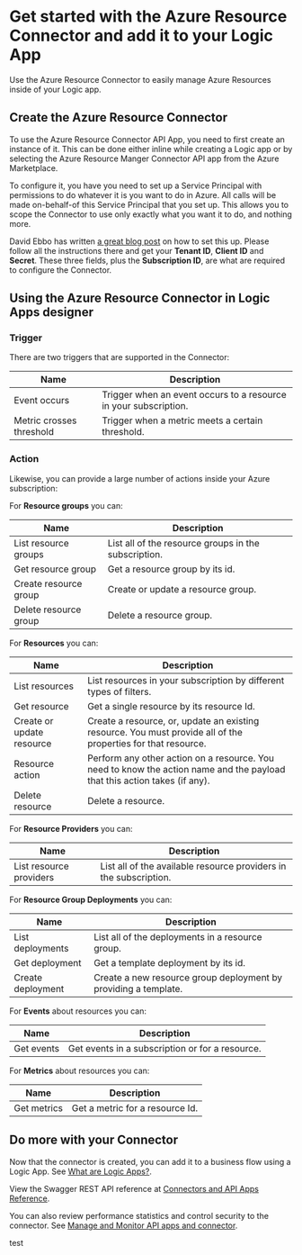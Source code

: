 <properties
   pageTitle="Using the Azure Resource Connector in Logic Apps | Microsoft Azure App Service"
   description="How to create and configure the Azure Resource Connector or API app and use it in a logic app in Azure App Service"
   services="app-service\logic"
   documentationCenter=".net,nodejs,java"
   authors="stepsic-microsoft-com"
   manager="dwrede"
   editor=""/>

<tags
   ms.service="app-service-logic"
   ms.devlang="multiple"
   ms.topic="article"
   ms.tgt_pltfrm="na"
   ms.workload="integration"
   ms.date="08/23/2015"
   ms.author="stepsic"/>

# Get started with the Azure Resource Connector and add it to your Logic App 
Use the Azure Resource Connector to easily manage Azure Resources inside of your Logic app.

## Create the Azure Resource Connector
To use the Azure Resource Connector API App, you need to first create an instance of it. This can be done either inline while creating a Logic app or by selecting the Azure Resource Manger Connector API app from the Azure Marketplace.

To configure it, you have you need to set up a Service Principal with permissions to do whatever it is you want to do in Azure. All calls will be made on-behalf-of this Service Principal that you set up. This allows you to scope the Connector to use only exactly what you want it to do, and nothing more. 

David Ebbo has written [a great blog post](http://blog.davidebbo.com/2014/12/azure-service-principal.html) on how to set this up. Please follow all the instructions there and get your **Tenant ID**, **Client ID** and **Secret**. These three fields, plus the **Subscription ID**, are what are required to configure the Connector. 

## Using the Azure Resource Connector in Logic Apps designer
### Trigger
There are two triggers that are supported in the Connector:

Name | Description 
---- | ----------- 
Event occurs | Trigger when an event occurs to a resource in your subscription. 
Metric crosses threshold |  Trigger when a metric meets a certain threshold.

### Action

Likewise, you can provide a large number of actions inside your Azure subscription:
 
For **Resource groups** you can:

Name | Description 
---- | -----------
List resource groups | List all of the resource groups in the subscription.
Get resource group | Get a resource group by its id.
Create resource group | Create or update a resource group.
Delete resource group | Delete a resource group.

For **Resources** you can:

Name | Description 
---- | -----------
List resources | List resources in your subscription by different types of filters.
Get resource | Get a single resource by its resource Id.
Create or update resource | Create a resource, or, update an existing resource. You must provide all of the properties for that resource.
Resource action |  Perform any other action on a resource. You need to know the action name and the payload that this action takes (if any).
Delete resource | Delete a resource.

For **Resource Providers** you can:

Name | Description 
---- | -----------
List resource providers | List all of the available resource providers in the subscription.

For **Resource Group Deployments** you can:

Name | Description 
---- | -----------
List deployments | List all of the deployments in a resource group.
Get deployment | Get a template deployment by its id.
Create deployment | Create a new resource group deployment by providing a template.

For **Events** about resources you can:

Name | Description
---- | -----------
Get events | Get events in a subscription or for a resource.

For **Metrics** about resources you can:

Name | Description
---- | -----------
Get metrics | Get a metric for a resource Id.

## Do more with your Connector
Now that the connector is created, you can add it to a business flow using a Logic App. See [What are Logic Apps?](app-service-logic-what-are-logic-apps.md).

View the Swagger REST API reference at [Connectors and API Apps Reference](http://go.microsoft.com/fwlink/p/?LinkId=529766).

You can also review performance statistics and control security to the connector. See [Manage  and Monitor API apps and connector](../app-service-api/app-service-api-manage-in-portal.md).

<!--References -->

<!--Links -->
[Creating a Logic App]: app-service-logic-create-a-logic-app.md

test
